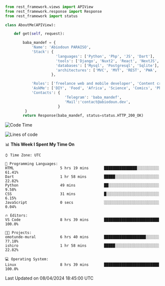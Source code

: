 ###
```python
from rest_framework.views import APIView
from rest_framework.response import Response
from rest_framework import status

class AboutMe(APIView):

    def get(self, request):

        baba_mandef = {
            'Name': 'Abiodoun PARAISO',
            'Stack': {
                       'languages': ['Python', 'Php', 'JS', 'Dart'],
                       'tools': ['Django', 'Nuxt2', 'React', 'NextJS', 'Flutter'],
                       'databases': ['Mysql', 'Postgresql', 'Sqlite'],
                       'architectures': ['MVC', 'MVT', 'REST', 'PWA', 'SPA', 'MicroServices']
                     },

            'Roles': ['freelance web and mobile developer', 'Content creator', 'Teacher', 'Mentor'],
            'AskMe': ['DIY', 'Food', 'Africa', 'Science', 'Comics', 'Photography', 'Tech', 'Programming', 'Mechatronics'],
            'Contacts': {
                           'Telegram': 'baba_mandef',
                           'Mail':'contact@abiodoun.dev',
                        }
         }
        return Response(baba_mandef, status=status.HTTP_200_OK)

```                    

<!--START_SECTION:waka-->
![Code Time](http://img.shields.io/badge/Code%20Time-1%2C005%20hrs%2047%20mins-blue)

![Lines of code](https://img.shields.io/badge/From%20Hello%20World%20I%27ve%20Written-275%20Thousand%20lines%20of%20code-blue)

📊 **This Week I Spent My Time On** 

```text
⌚︎ Time Zone: UTC

💬 Programming Languages: 
HTML                     5 hrs 19 mins       ███████████████░░░░░░░░░░   61.41% 
Dart                     1 hr 58 mins        █████░░░░░░░░░░░░░░░░░░░░   22.82% 
Python                   49 mins             ██░░░░░░░░░░░░░░░░░░░░░░░   9.58% 
CSS                      31 mins             █░░░░░░░░░░░░░░░░░░░░░░░░   6.15% 
JavaScript               0 secs              ░░░░░░░░░░░░░░░░░░░░░░░░░   0.04%

🔥 Editors: 
VS Code                  8 hrs 39 mins       █████████████████████████   100.0%

🐱‍💻 Projects: 
omotunde-mural           6 hrs 40 mins       ███████████████████░░░░░░   77.18% 
ishiro                   1 hr 58 mins        █████░░░░░░░░░░░░░░░░░░░░   22.82%

💻 Operating System: 
Linux                    8 hrs 39 mins       █████████████████████████   100.0%

```


 Last Updated on 08/04/2024 18:45:00 UTC
<!--END_SECTION:waka-->
